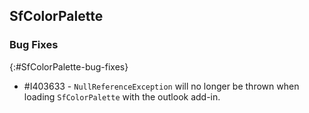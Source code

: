 ## SfColorPalette

### Bug Fixes
{:#SfColorPalette-bug-fixes}

* \#I403633 - `NullReferenceException` will no longer be thrown when loading `SfColorPalette` with the outlook add-in.